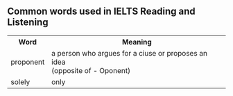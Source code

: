 ## **Common words used in IELTS Reading and Listening**

<table>
    <tr>
        <th>Word</th>
        <th>Meaning</th>
    </tr>
    <tr>
        <td>proponent</td>
        <td>a person who argues for a ciuse or proposes an idea<br>(opposite of - Oponent)</td>
    </tr>
    <tr>
        <td>solely</td>
        <td>only</td>
    </tr>
</table>